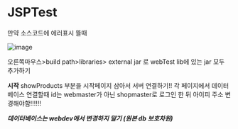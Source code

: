 # JSPTest

만약 소스코드에 에러표시 뜰때
>>
![image](https://user-images.githubusercontent.com/76393035/185849210-f518e40e-37d6-44bd-bb9e-31f4eb90a0b5.png)


오른쪽마우스>build path>libraries> external jar 로 webTest lib에 있는 jar 모두 추가하기


**시작**
showProducts 부분을 시작페이지 삼아서 서버 연결하기!!
각 페이지에서 데이터베이스 연결할때 id는 webmaster가 아닌 shopmaster로 로그인 한 뒤 아이피 주소 변경해야함!!!!!!

***데이터베이스는 webdev에서 변경하지 말기 (원본 db 보호차원)***
